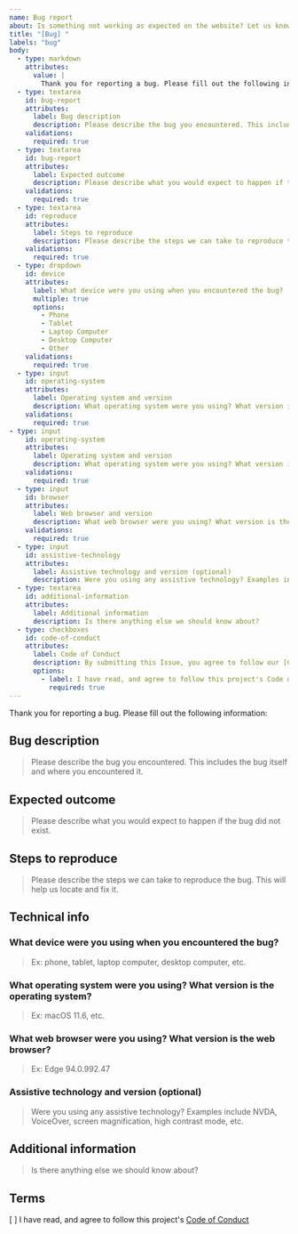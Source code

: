 ```yaml
---
name: Bug report
about: Is something not working as expected on the website? Let us know!
title: "[Bug] "
labels: "bug"
body:
  - type: markdown
    attributes:
      value: |
        Thank you for reporting a bug. Please fill out the following information:
  - type: textarea
    id: bug-report
    attributes:
      label: Bug description
      description: Please describe the bug you encountered. This includes the bug itself and where you encountered it.
    validations:
      required: true
  - type: textarea
    id: bug-report
    attributes:
      label: Expected outcome
      description: Please describe what you would expect to happen if the bug did not exist.
    validations:
      required: true
  - type: textarea
    id: reproduce
    attributes:
      label: Steps to reproduce
      description: Please describe the steps we can take to reproduce the bug. This will help us locate and fix it.
    validations:
      required: true
  - type: dropdown
    id: device
    attributes:
      label: What device were you using when you encountered the bug?
      multiple: true
      options:
        - Phone
        - Tablet
        - Laptop Computer
        - Desktop Computer
        - Other
    validations:
      required: true
  - type: input
    id: operating-system
    attributes:
      label: Operating system and version
      description: What operating system were you using? What version is the operating system?
    validations:
      required: true
- type: input
    id: operating-system
    attributes:
      label: Operating system and version
      description: What operating system were you using? What version is the operating system?
    validations:
      required: true
  - type: input
    id: browser
    attributes:
      label: Web browser and version
      description: What web browser were you using? What version is the web browser?
    validations:
      required: true
  - type: input
    id: assistive-technology
    attributes:
      label: Assistive technology and version (optional)
      description: Were you using any assistive technology? Examples include NVDA, VoiceOver, screen magnification, high contrast mode, etc.
  - type: textarea
    id: additional-information
    attributes:
      label: Additional information
      description: Is there anything else we should know about?
  - type: checkboxes
    id: code-of-conduct
    attributes:
      label: Code of Conduct
      description: By submitting this Issue, you agree to follow our [Code of Conduct](https://www.a11yproject.com/code-of-conduct/).
      options:
        - label: I have read, and agree to follow this project's Code of Conduct
          required: true
---
```


Thank you for reporting a bug. Please fill out the following information:

## Bug description

> Please describe the bug you encountered. This includes the bug itself and where you encountered it.

## Expected outcome

> Please describe what you would expect to happen if the bug did not exist.

## Steps to reproduce

> Please describe the steps we can take to reproduce the bug. This will help us locate and fix it.

## Technical info

###  What device were you using when you encountered the bug?

> Ex: phone, tablet, laptop computer, desktop computer, etc.

### What operating system were you using? What version is the operating system?

> Ex: macOS 11.6, etc.

### What web browser were you using? What version is the web browser?

> Ex: Edge 94.0.992.47

### Assistive technology and version (optional)
> Were you using any assistive technology? Examples include NVDA, VoiceOver, screen magnification, high contrast mode, etc.

## Additional information

> Is there anything else we should know about?

## Terms

[ ] I have read, and agree to follow this project's [Code of Conduct](https://www.a11yproject.com/code-of-conduct/)
